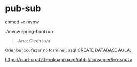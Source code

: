 # pub-sub

chmod +x mvnw

./mvnw spring-boot:run

>Java: Clean java 

Criar banco, fazer no terminal:
    psql
    CREATE DATABASE AULA;

https://crud-crud2.herokuapp.com/rabbit/consumer/leo-souza